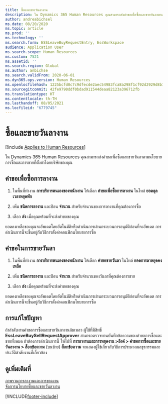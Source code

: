 ```yaml
---
title: ซื้อและขายวันลางาน
description: ใน Dynamics 365 Human Resources คุณสามารถส่งคำขอเพื่อซื้อและขายวันลาตามนโยบายการซื้อและการขายที่ตั้งค่าโดยบริษัทของคุณ
author: andreabichsel
ms.date: 08/20/2020
ms.topic: article
ms.prod: ''
ms.technology: ''
ms.search.form: ESSLeaveBuyRequestEntry, EssWorkspace
audience: Application User
ms.search.scope: Human Resources
ms.custom: 7521
ms.assetid: ''
ms.search.region: Global
ms.author: anbichse
ms.search.validFrom: 2020-06-01
ms.dyn365.ops.version: Human Resources
ms.openlocfilehash: 1225bcfd0c7c9dfecde2aec54983fca8a298f1cf92d2929d8b1fbe2bdf05e5f9
ms.sourcegitcommit: 42fe9790ddf0bdad911544deaa82123a396712fb
ms.translationtype: HT
ms.contentlocale: th-TH
ms.lasthandoff: 08/05/2021
ms.locfileid: "6779745"
---
```

# <a name="buy-and-sell-leave"></a>ซื้อและขายวันลางาน

[!include [Applies to Human Resources](../includes/applies-to-hr.md)]

ใน Dynamics 365 Human Resources คุณสามารถส่งคำขอเพื่อซื้อและขายวันลาตามนโยบายการซื้อและการขายที่ตั้งค่าโดยบริษัทของคุณ  

## <a name="request-to-buy-leave"></a>คำขอเพื่อซื้อการลางาน

1. ในพื้นที่ทำงาน **การบริการตนเองของพนักงาน** ให้เลือก **คำขอเพื่อซื้อการลางาน** ในไทล์ **ยอดดุลเวลาหยุดพัก** 

2. เพิ่ม **ชนิดการลางาน** และป้อน **จำนวน** สำหรับจำนวนของการลางานที่คุณต้องการซื้อ 

3. เลือก **ส่ง** เมื่อคุณพร้อมที่จะส่งคำขอของคุณ 

ยอดคงเหลือของคุณจะอัพเดตโดยอัตโนมัติหรือดำเนินการผ่านกระบวนการอนุมัติก่อนที่จะอัพเดต การดำเนินการนี้จะขึ้นอยู่กับวิธีการตั้งค่าคอนฟิกนโยบายการซื้อ

## <a name="request-to-sell-leave"></a>คำขอในการขายวันลา

1. ในพื้นที่ทำงาน **การบริการตนเองของพนักงาน** ให้เลือก **คำขอขายวันลา** ในไทล์ **ยอดการลาหยุดคงเหลือ** 

2. เพิ่ม **ชนิดการลางาน** และป้อน **จำนวน** สำหรับจำนวนของวันลาที่คุณต้องการขาย 

3. เลือก **ส่ง** เมื่อคุณพร้อมที่จะส่งคำขอของคุณ

ยอดคงเหลือของคุณจะอัพเดตโดยอัตโนมัติหรือดำเนินการผ่านกระบวนการอนุมัติก่อนที่จะอัพเดต การดำเนินการนี้จะขึ้นอยู่กับวิธีการตั้งค่าคอนฟิกนโยบายการซื้อ


## <a name="troubleshooting"></a>การแก้ไขปัญหา 

ถ้าลำดับงานคำขอการซื้อและขายวันลางานล้มเหลว ผู้ใช้ที่มีสิทธิ์ **EssLeaveBuySellRequestApprover** สามารถตรวจทานบันทึกข้อความของคำขอการซื้อและขายทั้งหมด ถ้าต้องการดำเนินการนี้ ให้ไปที่ **การลางานและการหยุดงาน >ลิงค์ > คำขอการซื้อและขายวันลางาน > ล็อกข้อความ** (บนซ้าย) **ล็อกข้อความ** จะแสดงผู้ใช้เกี่ยวกับวิธีการประมวลผลธุรกรรมและประวัติลำดับงานที่เกี่ยวข้อง


## <a name="see-also"></a>ดูเพิ่มเติมที่

[ภาพรวมการลางานและการขาดงาน](hr-leave-and-absence-overview.md)</br>
[จัดการนโยบายซื้อและขายวันลางาน](hr-leave-and-absence-manage-buy-and-sell-leave-policies.md)


[!INCLUDE[footer-include](../includes/footer-banner.md)]
